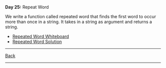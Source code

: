**Day 25:** Repeat Word

We write a function called repeated word that finds the first word to occur more than once in a string. It takes in a string as argument and returns a string.

- [Repeated Word Whiteboard](../assets/Repeated-word.png)
- [Repeated Word Solution](./repeated-word.js)

---
[Back](../README.md)

---

